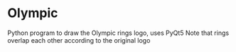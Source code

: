 # Olympic
Python program to draw the Olympic rings logo, uses PyQt5
Note that rings overlap each other according to the original logo
